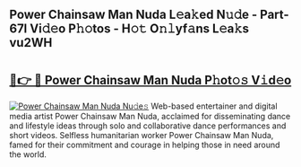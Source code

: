 ## Power Chainsaw Man Nuda L𝚎a𝚔ed N𝚞𝚍e - Part-67l Vi𝚍𝚎o P𝚑𝚘tos - H𝚘𝚝 O𝚗𝚕yf𝚊ns L𝚎a𝚔s vu2WH

# <h2><a href="http://kf3ypt.oniu.top/?m=Power+Chainsaw+Man+Nuda">🔗👉 🔴 Power Chainsaw Man Nuda P𝚑ot𝚘𝚜 V𝚒d𝚎o</a></h2>

[![Power Chainsaw Man Nuda Nu𝚍e𝚜](https://i.imgur.com/0qMVB7G.gif)](http://kf3ypt.oniu.top/?m=Power+Chainsaw+Man+Nuda)
Web-based entertainer and digital media artist Power Chainsaw Man Nuda, acclaimed for disseminating dance and lifestyle ideas through solo and collaborative dance performances and short videos. Selfless humanitarian worker Power Chainsaw Man Nuda, famed for their commitment and courage in helping those in need around the world.  
